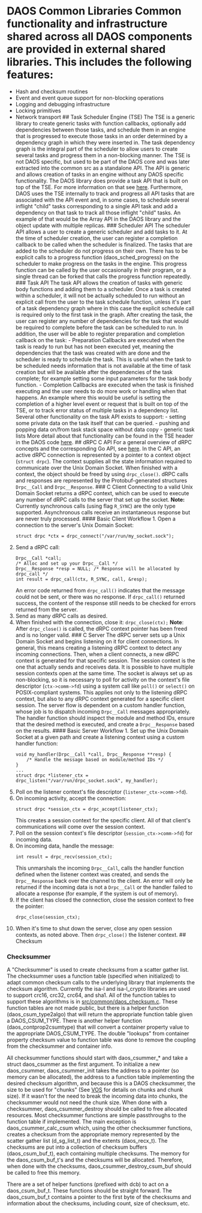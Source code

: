 # DAOS Common Libraries Common functionality and infrastructure shared across all DAOS components are provided in external shared libraries. This includes the following features:
- Hash and checksum routines
- Event and event queue support for non-blocking operations
- Logging and debugging infrastructure
- Locking primitives
- Network transport ## Task Scheduler Engine (TSE) The TSE is a generic library to create generic tasks with function callbacks,
optionally add dependencies between those tasks, and schedule them in an engine
that is progressed to execute those tasks in an order determined by a dependency
graph in which they were inserted in. The task dependency graph is the integral
part of the scheduler to allow users to create several tasks and progress them
in a non-blocking manner. The TSE is not DAOS specific, but used to be part of the DAOS core and was later
extracted into the common src as a standalone API. The API is generic and allows
creation of tasks in an engine without any DAOS specific functionality. The DAOS
library does provide a task API that is built on top of the TSE. For more
information on that see [here](/src/client/api/README.md). Furthermore, DAOS
uses the TSE internally to track and progress all API tasks that are associated
with the API event and, in some cases, to schedule several inflight "child"
tasks corresponding to a single API task and add a dependency on that task to
track all those inflight "child" tasks. An example of that would be the Array
API in the DAOS library and the object update with multiple replicas. ### Scheduler API The scheduler API allows a user to create a generic scheduler and add tasks to
it. At the time of scheduler creation, the user can register a completion
callback to be called when the scheduler is finalized. The tasks that are added to the scheduler do not progress on their own. There
has to be explicit calls to a progress function (daos_sched_progress) on the
scheduler to make progress on the tasks in the engine. This progress function
can be called by the user occasionally in their program, or a single thread can
be forked that calls the progress function repeatedly. ### Task API The task API allows the creation of tasks with generic body functions and adding
them to a scheduler. Once a task is created within a scheduler, it will not be
actually scheduled to run without an explicit call from the user to the task
schedule function, unless it's part of a task dependency graph where in this
case the explicit schedule call is required only to the first task in the
graph. After creating the task, the user can register any number of dependencies
for the task that would be required to complete before the task can be scheduled
to run. In addition, the user will be able to register preparation and
completion callback on the task: - Preparation Callbacks are executed when the task is ready to run but has not
  been executed yet, meaning the dependencies that the task was created with are
  done and the scheduler is ready to schedule the task. This is useful when the
  task to be scheduled needs information that is not available at the time of
  task creation but will be available after the dependencies of the task
  complete; for example setting some input parameters for the task body
  function. - Completion Callbacks are executed when the task is finished executing and the
  user needs to do more work or handling when that happens. An example where
  this would be useful is setting the completion of a higher level event or
  request that is built on top of the TSE, or to track error status of multiple
  tasks in a dependency list. Several other functionality on the task API exists to support: - setting some private data on the task itself that can be queried. - pushing and popping data on/from task stack space without data copy - generic task lists More detail about that functionality can be found in the TSE header in the DAOS
code [here](/src/include/daos/tse.h). ## dRPC C API For a general overview of dRPC concepts and the corresponding Go API, see [here](/src/control/drpc/README.md). In the C API, an active dRPC connection is represented by a pointer to a context object (`struct drpc`). The context supplies all the state information required to communicate over the Unix Domain Socket. When finished with a context, the object should be freed by using `drpc_close()`. dRPC calls and responses are represented by the Protobuf-generated structures `Drpc__Call` and `Drpc__Response`. ### C Client Connecting to a valid Unix Domain Socket returns a dRPC context, which can be used to execute any number of dRPC calls to the server that set up the socket. **Note:** Currently synchronous calls (using flag `R_SYNC`) are the only type supported. Asynchronous calls receive an instantaneous response but are never truly processed. #### Basic Client Workflow 1. Open a connection to the server's Unix Domain Socket:
    ```
    struct drpc *ctx = drpc_connect("/var/run/my_socket.sock");
    ```
2. Send a dRPC call:
    ```
    Drpc__Call *call;
    /* Alloc and set up your Drpc__Call */
    Drpc__Response *resp = NULL; /* Response will be allocated by drpc_call */
    int result = drpc_call(ctx, R_SYNC, call, &resp);
    ```
    An error code returned from `drpc_call()` indicates that the message could not be sent, or there was no response. If `drpc_call()` returned success, the content of the response still needs to be checked for errors returned from the server.
3. Send as many dRPC calls as desired.
4. When finished with the connection, close it: `drpc_close(ctx);`
    **Note**: After `drpc_close()` is called, the dRPC context pointer has been freed and is no longer valid. ### C Server The dRPC server sets up a Unix Domain Socket and begins listening on it for client connections. In general, this means creating a listening dRPC context to detect any incoming connections. Then, when a client connects, a new dRPC context is generated for that specific session. The session context is the one that actually sends and receives data. It is possible to have multiple session contexts open at the same time. The socket is always set up as non-blocking, so it is necessary to poll for activity on the context's file descriptor (`ctx->comm->fd`) using a system call like `poll()` or `select()` on POSIX-compliant systems. This applies not only to the listening dRPC context, but also to any dRPC context generated for a specific client session. The server flow is dependent on a custom handler function, whose job is to dispatch incoming `Drpc__Call` messages appropriately. The handler function should inspect the module and method IDs, ensure that the desired method is executed, and create a `Drpc__Response` based on the results. #### Basic Server Workflow 1. Set up the Unix Domain Socket at a given path and create a listening context using a custom handler function:
    ```
    void my_handler(Drpc__Call *call, Drpc__Response **resp) {
        /* Handle the message based on module/method IDs */
    }
    ...
    struct drpc *listener_ctx = drpc_listen("/var/run/drpc_socket.sock", my_handler);
    ```
2. Poll on the listener context's file descriptor (`listener_ctx->comm->fd`).
3. On incoming activity, accept the connection:
    ```
    struct drpc *session_ctx = drpc_accept(listener_ctx);
    ```
    This creates a session context for the specific client. All of that client's communications will come over the session context.
4. Poll on the session context's file descriptor (`session_ctx->comm->fd`) for incoming data.
5. On incoming data, handle the message:
    ```
    int result = drpc_recv(session_ctx);
    ```
    This unmarshals the incoming `Drpc__Call`, calls the handler function defined when the listener context was created, and sends the `Drpc__Response` back over the channel to the client. An error will only be returned if the incoming data is not a `Drpc__Call` or the handler failed to allocate a response (for example, if the system is out of memory).
6. If the client has closed the connection, close the session context to free the pointer:
    ```
    drpc_close(session_ctx);
    ```
7. When it's time to shut down the server, close any open session contexts, as noted above. Then `drpc_close()` the listener context. ## Checksum
### Checksummer
A "Checksummer" is used to create checksums from a scatter gather list. The
 checksummer uses a function table (specified when initialized) to adapt common
 checksum calls to the underlying library that implements the checksum
 algorithm.
 Currently the isa-l and isa-l_crypto libraries are used to support crc16,
 crc32, crc64, and sha1. All of the function tables to support these
 algorithms is in [src/common/daos_checksum.c](src/common/daos_checksum.c).
 These function tables
 are not made public, but there is a helper function (daos_csum_type2algo) that
 will return the appropriate function table given a DAOS_CSUM_TYPE. There is
 another helper function (daos_contprop2csumtype) that will convert a container
 property value to the appropriate DAOS_CSUM_TYPE. The double "lookups" from
 container property checksum value to function table was done to remove the
 coupling from the checksummer and container info.

 All checksummer functions should start with daos_csummer_* and take a struct
 daos_csummer as the first argument. To initialize a new daos_csummer,
 daos_csummer_init takes the address to a pointer (so memory can be allocated),
 the address to a function table implementing the desired checksum algorithm,
 and because this is a DAOS checksummer, the size to be used for "chunks" (See
 [VOS](/src/vos/README.md) for details on chunks and chunk size). If it wasn't
 for the need to break the incoming data into chunks, the checksummer would not
 need the chunk size. When done with a checksummer, daos_csummer_destroy should
 be called to free allocated resources.
 Most checksummer functions are simple passthroughs to the function table if
 implemented. The main exception is daos_csummer_calc_csum which, using the
 other checksummer functions, creates a checksum from the appropriate memory
 represented by the scatter gather list (d_sg_list_t) and the extents
 (daos_recx_t). The checksums are put into a collection of checksum buffers
 (daos_csum_buf_t), each containing multiple checksums. The memory for the
 daos_csum_buf_t's and the checksums will be allocated. Therefore, when done
 with the checksums, daos_csummer_destroy_csum_buf should be called to free
 this memory.

 There are a set of helper functions (prefixed with dcb) to act on a
 daos_csum_buf_t. These functions should be straight forward. The
 daos_csum_buf_t contains a pointer to the first byte of the checksums
 and information about the checksums, including count, size of
 checksum, etc.

